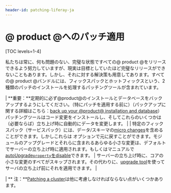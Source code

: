 ```yaml
---
header-id: patching-liferay-ja
---
```


# @ product @へのパッチ適用

[TOC levels=1-4]

私たちは常に、何も問題のない、完璧な状態ですべての@ product @をリリースできるよう努力していますが、現実は目標としていたほど完璧なリリースができないこともあります。しかし、それに対する解決策も用意してあります。すべての@ product @バンドルには、フィックスパックとホットフィックスという、2種類のパッチのインストールを処理するパッチングツールが含まれています。

| **重要：**定期的に必ず@product@のインストールとデータベースをバックアップするようにしてください。（特にパッチを適用する前に）（パックアップに関する詳細はこちら：[back up your @product@ installation and database](/discover/deployment/-/knowledge_base/7-1/backing-up-a-liferay-installation)）パッチングツールはコード変更をインストールし、そしてこれらのいくつかは（必要ならば）立ち上げ時に自動的にデータを変更します。
| 
|  特定のフィックスパック（サービスパック）には、データ/スキーマの[micro changes](/develop/tutorials/-/knowledge_base/7-1/meaningful-schema-versioning#micro-change-examples)を含めることができます。しかしこれらは オプションで元に戻すことができます。モジュールのアップグレードとそれらに含まれるあらゆる小さな変更は、デフォルトでサーバーの立ち上げ時に適用されます。もしくはマニュアルで[autoUpgrade`property`をdisable](/discover/deployment/-/knowledge_base/7-1/running-the-upgrade#configuring-module-upgrades)できます。
| サーバーの立ち上げ時に、コアの小さな変更のすべてがスキップされます。その代わりに、[upgrade tool](/discover/deployment/-/knowledge_base/7-1/upgrading-to-liferay-71)を使ってサーバの立ち上げ前にそれを適用できます。
| 

| ** 注：**[Patching a cluster](/discover/deployment/-/knowledge_base/7-1/updating-a-cluster)は他に考慮しなければならない点がいくつかあります。
